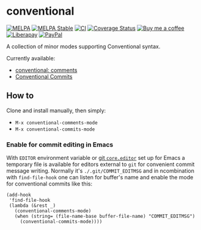 # conventional
[![MELPA][melpa-badge]][melpa-package]
[![MELPA Stable][melpa-stable-badge]][melpa-stable-package]
[![CI][ci-badge]][ci-workflow]
[![Coverage Status][cover-badge]][cover-link]
[![Buy me a coffee][bmc-badge]][bmc-link]
[![Liberapay][lp-badge]][lp-link]
[![PayPal][ppl-badge]][ppl-link]

A collection of minor modes supporting Conventional syntax.

Currently available:
* [conventional: comments][comments]
* [Conventional Commits][commits]

## How to

Clone and install manually, then simply:
* `M-x conventional-comments-mode`
* `M-x conventional-commits-mode`

### Enable for commit editing in Emacs

With `EDITOR` environment variable or [git `core.editor`][git-editor] set up
for Emacs a temporary file is available for editors external to `git` for
convenient commit message writing. Normally it's `./.git/COMMIT_EDITMSG` and in
ncombination with `find-file-hook` one can listen for buffer's name and enable
the mode for conventional commits like this:

```emacs-lisp
(add-hook
 'find-file-hook
 (lambda (&rest _)
   (conventional-comments-mode)
   (when (string= (file-name-base buffer-file-name) "COMMIT_EDITMSG")
     (conventional-commits-mode))))
```

[melpa-badge]: http://melpa.org/packages/conventional-badge.svg
[melpa-package]: http://melpa.org/#/conventional
[melpa-stable-badge]: http://stable.melpa.org/packages/conventional-badge.svg
[melpa-stable-package]: http://stable.melpa.org/#/conventional
[bmc-badge]: https://img.shields.io/badge/-buy_me_a%C2%A0coffee-gray?logo=buy-me-a-coffee
[bmc-link]: https://www.buymeacoffee.com/peterbadida
[ppl-badge]: https://img.shields.io/badge/-paypal-grey?logo=paypal
[ppl-link]: https://paypal.me/peterbadida
[lp-badge]: https://img.shields.io/badge/-liberapay-grey?logo=liberapay
[lp-link]: https://liberapay.com/keyweeusr
[ci-badge]: https://github.com/KeyWeeUsr/conventional/actions/workflows/test.yml/badge.svg
[ci-workflow]: https://github.com/KeyWeeUsr/conventional/actions/workflows/test.yml
[cover-badge]: https://coveralls.io/repos/github/KeyWeeUsr/conventional/badge.svg?branch=master
[cover-link]: https://coveralls.io/github/KeyWeeUsr/conventional?branch=master
[comments]: https://conventionalcomments.org
[commits]: https://www.conventionalcommits.org
[git-editor]: https://git-scm.com/book/en/v2/Customizing-Git-Git-Configuration#_core_editor
